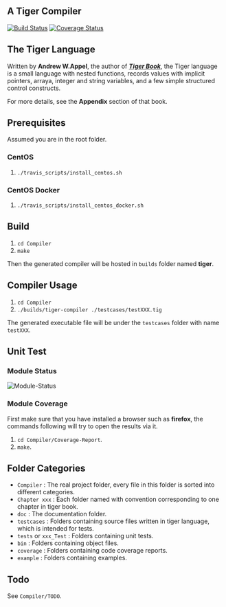 A Tiger Compiler
----------------
[![Build Status](https://travis-ci.org/lgxZJ/Tiger-Compiler.svg?branch=master)](https://travis-ci.org/lgxZJ/Tiger-Compiler) [![Coverage Status](https://coveralls.io/repos/github/lgxZJ/Tiger-Compiler/badge.svg?branch=master)](https://coveralls.io/github/lgxZJ/Tiger-Compiler?branch=master)


## The Tiger Language
Written by **Andrew W.Appel**, the author of [***Tiger Book***][tiger-book], the Tiger language is a small language with nested functions, records values with implicit pointers, arraya, integer and string variables, and a few simple structured control constructs.

For more details, see the **Appendix** section of that book.

## Prerequisites
Assumed you are in the root folder.

### CentOS
1.  `./travis_scripts/install_centos.sh`

### CentOS Docker
1.  `./travis_scripts/install_centos_docker.sh`

## Build
1.  `cd Compiler`
2.  `make`

Then the generated compiler will be hosted in `builds` folder named **tiger**.

## Compiler Usage
1.  `cd Compiler`
2.  `./builds/tiger-compiler ./testcases/testXXX.tig`

The generated executable file will be under the `testcases` folder with name `testXXX`.

## Unit Test
### Module Status
![Module-Status](https://i.loli.net/2020/01/29/SKU6dyPMsgNFqa5.png)

### Module Coverage 
First make sure that you have installed a browser such as **firefox**, the commands following will try to open the results via it.

1.  `cd Compiler/Coverage-Report`.
2.  `make`.


## Folder Categories
*	`Compiler` : The real project folder, every file in this folder is sorted into different categories.
*	`Chapter xxx` : Each folder named with convention corresponding to one chapter in tiger book.
*	`doc` : The documentation folder.
*	`testcases` : Folders containing source files written in tiger language, which is intended for tests.
*	`tests` or `xxx_Test` : Folders containing unit tests.
*	`bin` : Folders containing object files.
*	`coverage` : Folders containing code coverage reports.
*	`example` : Folders containing examples.

## Todo
See `Compiler/TODO`.


[tiger-book]:		http://www.amazon.com/Modern-Compiler-Implementation-Basic-Techniques/dp/0521583896
[build-status-img]:	https://travis-ci.org/lgxZJ/Tiger-Compiler.svg?branch=master
